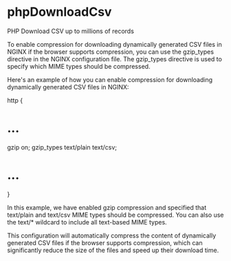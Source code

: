 # phpDownloadCsv
PHP Download CSV up to millions of records

To enable compression for downloading dynamically generated CSV files in NGINX if the browser supports compression, you can use the gzip_types directive in the NGINX configuration file. The gzip_types directive is used to specify which MIME types should be compressed.

Here's an example of how you can enable compression for downloading dynamically generated CSV files in NGINX:

http {
  # ...

  gzip on;
  gzip_types text/plain text/csv;

  # ...
}

In this example, we have enabled gzip compression and specified that text/plain and text/csv MIME types should be compressed. You can also use the text/* wildcard to include all text-based MIME types.

This configuration will automatically compress the content of dynamically generated CSV files if the browser supports compression, which can significantly reduce the size of the files and speed up their download time.
